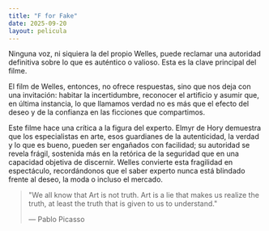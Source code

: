 ```yaml
---
title: "F for Fake"
date: 2025-09-20
layout: pelicula
---
```


Ninguna voz, ni siquiera la del propio Welles, puede reclamar una autoridad definitiva sobre lo que es auténtico o valioso. Esta es la clave principal del filme.


El film de Welles, entonces, no ofrece respuestas, sino que nos deja con una invitación: habitar la incertidumbre, reconocer el artificio y asumir que, en última instancia, lo que llamamos verdad no es más que el efecto del deseo y de la confianza en las ficciones que compartimos.

Este filme hace una crítica a la figura del experto. Elmyr de Hory demuestra que los especialistas en arte, esos guardianes de la autenticidad, la verdad y lo que es bueno, pueden ser engañados con facilidad; su autoridad se revela frágil, sostenida más en la retórica de la seguridad que en una capacidad objetiva de discernir. Welles convierte esta fragilidad en espectáculo, recordándonos que el saber experto nunca está blindado frente al deseo, la moda o incluso el mercado.

> "We all know that Art is not truth. Art is a lie that makes us realize the truth, at least the truth that is given to us to understand."
>
> — Pablo Picasso
